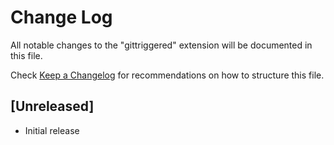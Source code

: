 # Change Log

All notable changes to the "gittriggered" extension will be documented in this file.

Check [Keep a Changelog](http://keepachangelog.com/) for recommendations on how to structure this file.

## [Unreleased]

- Initial release